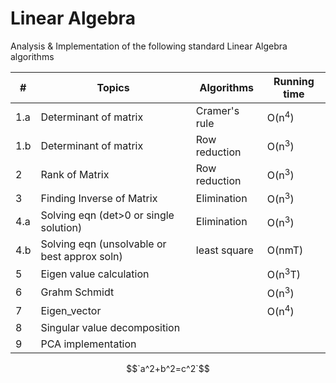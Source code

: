 
# Linear Algebra
Analysis & Implementation of the following standard Linear Algebra algorithms 

|#| Topics | Algorithms | Running time
|-----------| ----------- | ----------- | ----------- |
|1.a| Determinant of matrix | Cramer's rule |  O(n<sup>4</sup>)|
|1.b| Determinant of matrix | Row reduction |  O(n<sup>3</sup>)|
|2| Rank of Matrix | Row reduction | O(n<sup>3</sup>) |
|3| Finding Inverse of Matrix | Elimination | O(n<sup>3</sup>) |
|4.a|Solving eqn (det>0 or single solution) | Elimination | O(n<sup>3</sup>) |
|4.b|Solving eqn (unsolvable or best approx soln) | least square | O(nmT) |
|5| Eigen value calculation |  | O(n<sup>3</sup>T) |
|6| Grahm Schmidt |  | O(n<sup>3</sup>) |
|7| Eigen_vector |  | O(n<sup>4</sup>) |
|8|Singular value decomposition |  |  |
|9| PCA implementation |  |  |


$$`a^2+b^2=c^2`$$

